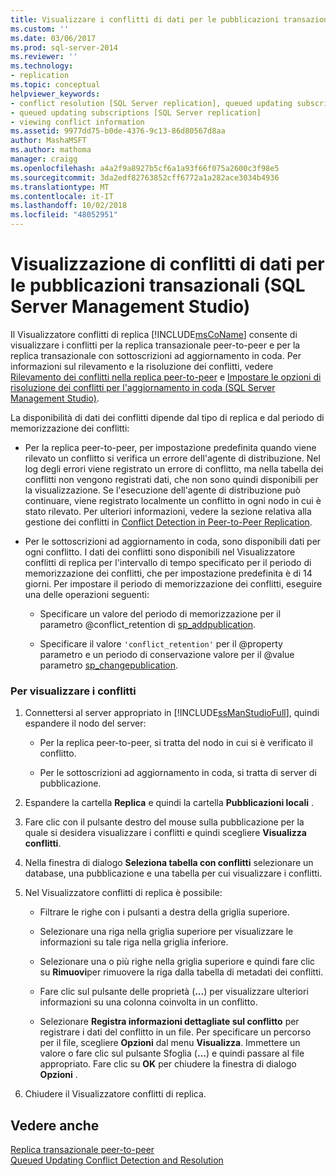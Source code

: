 ```yaml
---
title: Visualizzare i conflitti di dati per le pubblicazioni transazionali (SQL Server Management Studio) | Microsoft Docs
ms.custom: ''
ms.date: 03/06/2017
ms.prod: sql-server-2014
ms.reviewer: ''
ms.technology:
- replication
ms.topic: conceptual
helpviewer_keywords:
- conflict resolution [SQL Server replication], queued updating subscriptions
- queued updating subscriptions [SQL Server replication]
- viewing conflict information
ms.assetid: 9977dd75-b0de-4376-9c13-86d80567d8aa
author: MashaMSFT
ms.author: mathoma
manager: craigg
ms.openlocfilehash: a4a2f9a8927b5cf6a1a93f66f075a2600c3f98e5
ms.sourcegitcommit: 3da2edf82763852cff6772a1a282ace3034b4936
ms.translationtype: MT
ms.contentlocale: it-IT
ms.lasthandoff: 10/02/2018
ms.locfileid: "48052951"
---
```

# <a name="view-data-conflicts-for-transactional-publications-sql-server-management-studio"></a>Visualizzazione di conflitti di dati per le pubblicazioni transazionali (SQL Server Management Studio)
  Il Visualizzatore conflitti di replica [!INCLUDE[msCoName](../../includes/msconame-md.md)] consente di visualizzare i conflitti per la replica transazionale peer-to-peer e per la replica transazionale con sottoscrizioni ad aggiornamento in coda. Per informazioni sul rilevamento e la risoluzione dei conflitti, vedere [Rilevamento dei conflitti nella replica peer-to-peer](transactional/peer-to-peer-conflict-detection-in-peer-to-peer-replication.md) e [Impostare le opzioni di risoluzione dei conflitti per l'aggiornamento in coda &#40;SQL Server Management Studio&#41;](publish/set-queued-updating-conflict-resolution-options-sql-server-management-studio.md).  
  
 La disponibilità di dati dei conflitti dipende dal tipo di replica e dal periodo di memorizzazione dei conflitti:  
  
-   Per la replica peer-to-peer, per impostazione predefinita quando viene rilevato un conflitto si verifica un errore dell'agente di distribuzione. Nel log degli errori viene registrato un errore di conflitto, ma nella tabella dei conflitti non vengono registrati dati, che non sono quindi disponibili per la visualizzazione. Se l'esecuzione dell'agente di distribuzione può continuare, viene registrato localmente un conflitto in ogni nodo in cui è stato rilevato. Per ulteriori informazioni, vedere la sezione relativa alla gestione dei conflitti in [Conflict Detection in Peer-to-Peer Replication](transactional/peer-to-peer-conflict-detection-in-peer-to-peer-replication.md).  
  
-   Per le sottoscrizioni ad aggiornamento in coda, sono disponibili dati per ogni conflitto. I dati dei conflitti sono disponibili nel Visualizzatore conflitti di replica per l'intervallo di tempo specificato per il periodo di memorizzazione dei conflitti, che per impostazione predefinita è di 14 giorni. Per impostare il periodo di memorizzazione dei conflitti, eseguire una delle operazioni seguenti:  
  
    -   Specificare un valore del periodo di memorizzazione per il parametro @conflict_retention di [sp_addpublication](/sql/relational-databases/system-stored-procedures/sp-addpublication-transact-sql).  
  
    -   Specificare il valore `'conflict_retention'` per il @property parametro e un periodo di conservazione valore per il @value parametro [sp_changepublication](/sql/relational-databases/system-stored-procedures/sp-changepublication-transact-sql).  
  
### <a name="to-view-conflicts"></a>Per visualizzare i conflitti  
  
1.  Connettersi al server appropriato in [!INCLUDE[ssManStudioFull](../../includes/ssmanstudiofull-md.md)], quindi espandere il nodo del server:  
  
    -   Per la replica peer-to-peer, si tratta del nodo in cui si è verificato il conflitto.  
  
    -   Per le sottoscrizioni ad aggiornamento in coda, si tratta di server di pubblicazione.  
  
2.  Espandere la cartella **Replica** e quindi la cartella **Pubblicazioni locali** .  
  
3.  Fare clic con il pulsante destro del mouse sulla pubblicazione per la quale si desidera visualizzare i conflitti e quindi scegliere **Visualizza conflitti**.  
  
4.  Nella finestra di dialogo **Seleziona tabella con conflitti** selezionare un database, una pubblicazione e una tabella per cui visualizzare i conflitti.  
  
5.  Nel Visualizzatore conflitti di replica è possibile:  
  
    -   Filtrare le righe con i pulsanti a destra della griglia superiore.  
  
    -   Selezionare una riga nella griglia superiore per visualizzare le informazioni su tale riga nella griglia inferiore.  
  
    -   Selezionare una o più righe nella griglia superiore e quindi fare clic su **Rimuovi**per rimuovere la riga dalla tabella di metadati dei conflitti.  
  
    -   Fare clic sul pulsante delle proprietà (**…**) per visualizzare ulteriori informazioni su una colonna coinvolta in un conflitto.  
  
    -   Selezionare **Registra informazioni dettagliate sul conflitto** per registrare i dati del conflitto in un file. Per specificare un percorso per il file, scegliere **Opzioni** dal menu **Visualizza**. Immettere un valore o fare clic sul pulsante Sfoglia (**...**) e quindi passare al file appropriato. Fare clic su **OK** per chiudere la finestra di dialogo **Opzioni** .  
  
6.  Chiudere il Visualizzatore conflitti di replica.  
  
## <a name="see-also"></a>Vedere anche  
 [Replica transazionale peer-to-peer](transactional/peer-to-peer-transactional-replication.md)   
 [Queued Updating Conflict Detection and Resolution](transactional/updatable-subscriptions-queued-updating-conflict-resolution.md)  
  
  
